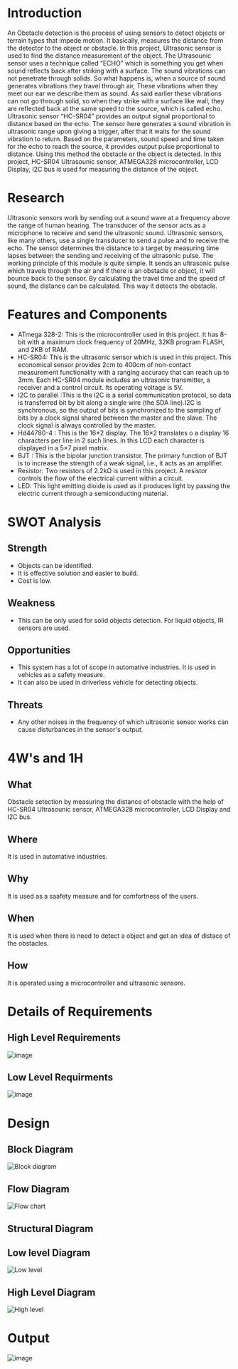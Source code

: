 # Introduction 

An Obstacle detection is the process of using sensors to detect objects or terrain types that impede motion. It basically, measures the distance from the detector to the object or obstacle. In this project, Ultrasonic sensor is used to find the distance measurement of the object. The Ultrasounic sensor uses a technique called “ECHO” which is something you get when sound reflects back after striking with a surface. The sound vibrations can not penetrate through solids. So what happens is, when a source of sound generates vibrations they travel through air, These vibrations when they meet our ear we describe them as sound. As said earlier these vibrations can not go through solid, so when they strike with a surface like wall, they are reflected back at the same speed to the source, which is called echo. Ultrasonic sensor “HC-SR04” provides an output signal proportional to distance based on the echo. The sensor here generates a sound vibration in ultrasonic range upon giving a trigger, after that it waits for the sound vibration to return. Based on the parameters, sound speed and time taken for the echo to reach the source, it provides output pulse proportional to distance. Using this method the obstacle or the object is detected. In this project, HC-SR04 Ultrasounic sensor, ATMEGA328 microcontroller, LCD Display, I2C bus is used for measuring the distance of the object.


# Research 

Ultrasonic sensors work by sending out a sound wave at a frequency above the range of human hearing. The transducer of the sensor acts as a microphone to receive and send the ultrasonic sound. Ultrasonic sensors, like many others, use a single transducer to send a pulse and to receive the echo.  The sensor determines the distance to a target by measuring time lapses between the sending and receiving of the ultrasonic pulse. The working principle of this module is quite simple. It sends an ultrasonic pulse  which travels through the air and if there is an obstacle or object, it will bounce back to the sensor.  By calculating the travel time and the speed of sound, the distance can be calculated. This way it detects the obstacle.


# Features and Components


* ATmega 328-2: This is the microcontroller used in this project. It has 8-bit with a maximum clock frequency of 20MHz, 32KB program FLASH, and 2KB of RAM.
* HC-SR04: This is the ultrasonic sensor which is used in this project. This economical sensor provides 2cm to 400cm of non-contact measurement functionality with a    ranging accuracy that can reach up to 3mm. Each HC-SR04 module includes an ultrasonic transmitter, a receiver and a control circuit. Its operating voltage is 5V.
* I2C to parallel :This is the I2C is a serial communication protocol, so data is transferred bit by bit along a single wire (the SDA line).I2C is synchronous, so the output of bits is synchronized to the sampling of bits by a clock signal shared between the master and the slave. The clock signal is always controlled by the master.
* Hd44780-4 : This is the 16*2 display. The 16×2 translates o a display 16 characters per line in 2 such lines. In this LCD each character is displayed in a 5×7 pixel matrix. 
* BJT : This is the bipolar junction transistor. The primary function of BJT is to increase the strength of a weak signal, i.e., it acts as an amplifier.
* Resistor: Two resistors of 2.2kΩ  is used in this project. A resistor controls the flow of the electrical current within a circuit.
* LED: This light emitting dioide is used as it produces light by passing the electric current through a semiconducting material.

# SWOT Analysis

## Strength

* Objects can be identified.
* It is effective solution and easier to build.
*  Cost is low.

## Weakness

* This can be only used for solid objects detection. For liquid objects, IR sensors are used.

## Opportunities
* This system has a lot of scope in automative industries. It is used in vehicles as a safety measure. 
* It can also be used in driverless vehicle for detecting objects.

## Threats

* Any other noises in the frequency of which ultrasonic sensor works can cause disturbances in the sensor's output.

# 4W's and 1H

## What 
Obstacle setection by measuring the distance of obstacle with the help of HC-SR04 Ultrasounic sensor, ATMEGA328 microcontroller, LCD Display and I2C bus.

## Where
It is used in automative industries.

## Why
It is used as a saafety measure and for comfortness of the users.

## When
It is used when there is need to detect a object and get an idea of distace of the obstacles.

## How
It is operated using a microcontroller and ultrasonic sensore.

# Details of Requirements

## High Level Requirements
![image](https://user-images.githubusercontent.com/71258149/164974370-388490d8-2300-4bf7-b398-7508c09733c7.png)

## Low Level Requirments
![image](https://user-images.githubusercontent.com/71258149/164974404-f7a3890b-a090-4c72-929d-5fe28665c022.png)

# Design

## Block Diagram 

![Block diagram](https://user-images.githubusercontent.com/71258149/164986808-235b7a1f-cd69-40c5-9602-2347ae820c83.jpg)

## Flow Diagram

![Flow chart](https://user-images.githubusercontent.com/71258149/164986833-af5196c6-7438-4742-a998-6a5ae02afc35.jpg)

## Structural Diagram

## Low level Diagram

![Low level](https://user-images.githubusercontent.com/71258149/164986868-facd0df9-df84-4a45-871c-7fa266e2fc94.jpg)

## High Level Diagram

![High level](https://user-images.githubusercontent.com/71258149/164986888-6beac9b3-7ed1-458e-978b-e5fff42446a6.jpg)

# Output 

![image](https://user-images.githubusercontent.com/71258149/164986945-af090606-bd0e-467c-99af-59db295dd3ac.png)

